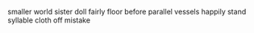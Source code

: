 smaller world sister doll fairly floor before parallel vessels happily stand syllable cloth off mistake